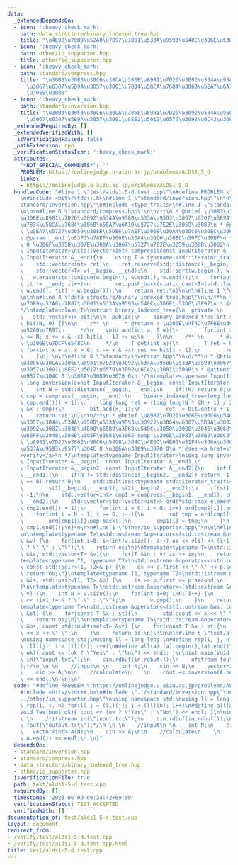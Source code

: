 ```yaml
---
data:
  _extendedDependsOn:
  - icon: ':heavy_check_mark:'
    path: data_structure/binary_indexed_tree.hpp
    title: "\u4E00\u70B9\u52A0\u7B97\u3001\u533A\u9593\u548C\u306E\u53D6\u5F97"
  - icon: ':heavy_check_mark:'
    path: other/io_supporter.hpp
    title: other/io_supporter.hpp
  - icon: ':heavy_check_mark:'
    path: standard/compress.hpp
    title: "\u30B3\u30F3\u30C6\u30CA\u306E\u8981\u7D20\u3092\u534A\u958B\u533A\u9593\
      \u3067\u6307\u5B9A\u3057\u3001\u7834\u58CA\u7684\u306B\u5EA7\u6A19\u5727\u7E2E\
      \u3059\u308B"
  - icon: ':heavy_check_mark:'
    path: standard/inversion.hpp
    title: "\u30B3\u30F3\u30C6\u30CA\u306E\u8981\u7D20\u3092\u534A\u958B\u533A\u9593\
      \u3067\u6307\u5B9A\u3057\u3001\u8EE2\u5012\u6570\u3092\u6C42\u3081\u308B"
  _extendedRequiredBy: []
  _extendedVerifiedWith: []
  _isVerificationFailed: false
  _pathExtension: cpp
  _verificationStatusIcon: ':heavy_check_mark:'
  attributes:
    '*NOT_SPECIAL_COMMENTS*': ''
    PROBLEM: https://onlinejudge.u-aizu.ac.jp/problems/ALDS1_5_D
    links:
    - https://onlinejudge.u-aizu.ac.jp/problems/ALDS1_5_D
  bundledCode: "#line 1 \"test/alds1-5-d.test.cpp\"\n#define PROBLEM \"https://onlinejudge.u-aizu.ac.jp/problems/ALDS1_5_D\"\
    \n#include <bits/stdc++.h>\n#line 1 \"standard/inversion.hpp\"\n\n\n#line 5 \"\
    standard/inversion.hpp\"\n#include <type_traits>\n#line 1 \"standard/compress.hpp\"\
    \n\n\n#line 6 \"standard/compress.hpp\"\n\n/**\n * @brief \u30B3\u30F3\u30C6\u30CA\
    \u306E\u8981\u7D20\u3092\u534A\u958B\u533A\u9593\u3067\u6307\u5B9A\u3057\u3001\
    \u7834\u58CA\u7684\u306B\u5EA7\u6A19\u5727\u7E2E\u3059\u308B\n * @param __begin\
    \ \u5EA7\u5727\u3059\u308B\u5DE6\u7AEF\u306E\u30A4\u30C6\u30EC\u30FC\u30BF\n *\
    \ @param __end \u53F3\u7AEF\u306E\u30A4\u30C6\u30EC\u30FC\u30BF\n * @attention\
    \ 0 \u306F\u3058\u307E\u308A\u3067\u5727\u7E2E\u3059\u308B\u3002\n */\ntemplate<typename\
    \ InputIterator>\nstd::vector<int> compress(const InputIterator &__begin,  const\
    \ InputIterator &__end){\n    using T = typename std::iterator_traits<InputIterator>::value_type;\n\
    \    std::vector<int> ret;\n    ret.reserve(std::distance(__begin, __end));\n\
    \    std::vector<T> w(__begin, __end);\n    std::sort(w.begin(), w.end());\n \
    \   w.erase(std::unique(w.begin(), w.end()), w.end());\n    for(auto it = __begin;\
    \ it != __end; it++)\n        ret.push_back(static_cast<T>(std::lower_bound(w.begin(),\
    \ w.end(), *it) - w.begin()));\n    return ret;\n}\n\n\n#line 1 \"data_structure/binary_indexed_tree.hpp\"\
    \n\n\n#line 4 \"data_structure/binary_indexed_tree.hpp\"\n\n/**\n * @brief \u4E00\
    \u70B9\u52A0\u7B97\u3001\u533A\u9593\u548C\u306E\u53D6\u5F97\n * @attention 0-indexed\n\
    */\ntemplate<class T>\nstruct binary_indexed_tree{\n  private:\n    int N;\n \
    \   std::vector<T> bit;\n\n  public:\n    binary_indexed_tree(int siz) : N(siz),\
    \ bit(N, 0) {}\n\n    /** \n     * @return a \u306E\u4F4D\u7F6E\u306B w \u3092\
    \u52A0\u7B97\n     */\n    void add(int a, T w){\n        for(int x = a + 1; x\
    \ <= N; x += x & -x) bit[x - 1] += w;\n    }\n\n    /** \n     * @return [0, a)\
    \ \u306E\u7DCF\u548C\n     */\n    T get(int a){\n        T ret = 0;\n       \
    \ for(int x = a; x > 0; x -= x & -x) ret += bit[x - 1];\n        return ret;\n\
    \    }\n};\n\n\n#line 8 \"standard/inversion.hpp\"\n\n/**\n * @brief \u30B3\u30F3\
    \u30C6\u30CA\u306E\u8981\u7D20\u3092\u534A\u958B\u533A\u9593\u3067\u6307\u5B9A\
    \u3057\u3001\u8EE2\u5012\u6570\u3092\u6C42\u3081\u308B\n * @attention \u533A\u9593\
    \u9577\u304C 0 \u306A\u3089\u3070 0\n */\ntemplate<typename InputIterator>\nlong\
    \ long inversion(const InputIterator &__begin, const InputIterator &__end){\n\
    \    int N = std::distance(__begin, __end);\n    if(!N) return 0;\n    std::vector<int>\
    \ cmp = compress(__begin, __end);\n    binary_indexed_tree<long long> bit(static_cast<int>(*std::max_element(cmp.begin(),\
    \ cmp.end())) + 1);\n    long long ret = (long long)N * (N + 1) / 2;\n    for(auto\
    \ &x : cmp){\n        bit.add(x, 1);\n        ret -= bit.get(x + 1);\n    }\n\
    \    return ret;\n}\n\n/**\n * @brief \u8981\u7D20\u306E\u96C6\u5408\u304C\u7B49\
    \u3057\u3044\u534A\u958B\u533A\u9593\u30922\u3064\u6307\u5B9A\u3002\u4E00\u65B9\
    \u3092\u3082\u3046\u4E00\u65B9\u3068\u540C\u3058\u3088\u3046\u306B\u4E26\u3079\
    \u66FF\u3048\u308B\u305F\u3081\u306E swap \u306E\u30B3\u30B9\u30C8\n * @attention\
    \ \u8981\u7D20\u306E\u96C6\u5408\u304C\u4E0D\u4E00\u81F4\u306A\u3089\u3070 -1\u3001\
    \u533A\u9593\u9577\u304C 0 \u306A\u3089\u3070 0\n * @see <a href=\"https://atcoder.jp/contests/arc120/submissions/42083168\"\
    >verify</a>\n */\ntemplate<typename InputIterator>\nlong long inversion(const\
    \ InputIterator &__begin1, const InputIterator &__end1,\n                    const\
    \ InputIterator &__begin2, const InputIterator &__end2){\n    int N = std::distance(__begin1,\
    \ __end1);\n    if(N != std::distance(__begin2, __end2)) return -1;\n    if(N\
    \ == 0) return 0;\n    std::multiset<typename std::iterator_traits<InputIterator>::value_type>\n\
    \        st1(__begin1, __end1), st2(__begin2, __end2);\n    if(st1 != st2) return\
    \ -1;\n\n    std::vector<int> cmp1 = compress(__begin1, __end1), cmp2 = compress(__begin2,\
    \ __end2);\n    std::vector<std::vector<int>> ord(*std::max_element(cmp2.begin(),\
    \ cmp2.end()) + 1);\n    for(int i = 0; i < N; i++) ord[cmp2[i]].push_back(i);\n\
    \    for(int i = N - 1; i >= 0; i--){\n        int tmp = ord[cmp1[i]].back();\n\
    \        ord[cmp1[i]].pop_back();\n        cmp1[i] = tmp;\n    }\n    return inversion(cmp1.begin(),\
    \ cmp1.end());\n}\n\n\n#line 1 \"other/io_supporter.hpp\"\n\n\n#line 7 \"other/io_supporter.hpp\"\
    \n\ntemplate<typename T>\nstd::ostream &operator<<(std::ostream &os, const std::vector<T>\
    \ &v) {\n    for(int i=0; i<(int)v.size(); i++) os << v[i] << (i+1 != (int)v.size()\
    \ ? \" \" : \"\");\n    return os;\n}\ntemplate<typename T>\nstd::istream &operator>>(std::istream\
    \ &is, std::vector<T> &v){\n    for(T &in : v) is >> in;\n    return is;\n}\n\n\
    template<typename T1, typename T2>\nstd::ostream &operator<<(std::ostream &os,\
    \ const std::pair<T1, T2>& p) {\n    os << p.first << \" \" << p.second;\n   \
    \ return os;\n}\ntemplate<typename T1, typename T2>\nstd::istream &operator>>(std::istream\
    \ &is, std::pair<T1, T2> &p) {\n    is >> p.first >> p.second;\n    return is;\n\
    }\n\ntemplate<typename T>\nstd::ostream &operator<<(std::ostream &os, std::queue<T>\
    \ v) {\n    int N = v.size();\n    for(int i=0; i<N; i++) {\n        os << v.front()\
    \ << (i+1 != N ? \" \" : \"\");\n        v.pop();\n    }\n    return os;\n}\n\n\
    template<typename T>\nstd::ostream &operator<<(std::ostream &os, const std::set<T>\
    \ &st) {\n    for(const T &x : st){\n        std::cout << x << \" \";\n    }\n\
    \    return os;\n}\n\ntemplate<typename T>\nstd::ostream &operator<<(std::ostream\
    \ &os, const std::multiset<T> &st) {\n    for(const T &x : st){\n        std::cout\
    \ << x << \" \";\n    }\n    return os;\n}\n\n\n\n#line 5 \"test/alds1-5-d.test.cpp\"\
    \nusing namespace std;\nusing ll = long long;\n#define rep(i, j, n) for(ll i =\
    \ (ll)(j); i < (ll)(n); i++)\n#define all(a) (a).begin(),(a).end()\nvoid Yes(bool\
    \ ok){ cout << (ok ? \"Yes\" : \"No\") << endl; }\n\nint main(void){\n \n    /*ifstream\
    \ in(\"input.txt\");\n    cin.rdbuf(in.rdbuf());\n    ofstream fout(\"output.txt\"\
    );*/\n \n \n    //input\n \n    int N;\n    cin >> N;\n    vector<int> A(N);\n\
    \    cin >> A;\n\n    //calculate\n    \n    cout << inversion(A.begin(), A.end())\
    \ << endl;\n \n}\n"
  code: "#define PROBLEM \"https://onlinejudge.u-aizu.ac.jp/problems/ALDS1_5_D\"\n\
    #include <bits/stdc++.h>\n#include \"../standard/inversion.hpp\"\n#include \"\
    ../other/io_supporter.hpp\"\nusing namespace std;\nusing ll = long long;\n#define\
    \ rep(i, j, n) for(ll i = (ll)(j); i < (ll)(n); i++)\n#define all(a) (a).begin(),(a).end()\n\
    void Yes(bool ok){ cout << (ok ? \"Yes\" : \"No\") << endl; }\n\nint main(void){\n\
    \ \n    /*ifstream in(\"input.txt\");\n    cin.rdbuf(in.rdbuf());\n    ofstream\
    \ fout(\"output.txt\");*/\n \n \n    //input\n \n    int N;\n    cin >> N;\n \
    \   vector<int> A(N);\n    cin >> A;\n\n    //calculate\n    \n    cout << inversion(A.begin(),\
    \ A.end()) << endl;\n \n}"
  dependsOn:
  - standard/inversion.hpp
  - standard/compress.hpp
  - data_structure/binary_indexed_tree.hpp
  - other/io_supporter.hpp
  isVerificationFile: true
  path: test/alds1-5-d.test.cpp
  requiredBy: []
  timestamp: '2023-06-09 00:34:42+09:00'
  verificationStatus: TEST_ACCEPTED
  verifiedWith: []
documentation_of: test/alds1-5-d.test.cpp
layout: document
redirect_from:
- /verify/test/alds1-5-d.test.cpp
- /verify/test/alds1-5-d.test.cpp.html
title: test/alds1-5-d.test.cpp
---
```

